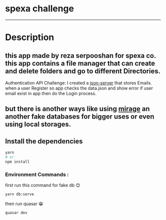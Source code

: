 # spexa challenge
----------------------------------------------------------------

# Description

this app made by reza serpooshan for spexa co. this app contains a file manager that can create and delete folders and
go to different Directories.
------------------------------------------------------------------
Authentication API Challenge:
I created a [json-server](https://github.com/typicode/json-server) that stores Emails.
when a user Register so app checks the data.json and show error
if user email exist in app then do the Login process.

but there is another ways like using [mirage](https://github.com/miragejs/miragejs) an another fake databases for bigger
uses or even using local storages.
-------------------------------------------------------------------


## Install the dependencies

```bash
yarn
# or
npm install
```

### Environment Commands :

first run this command for fake db 😊

```bash
yarn db:serve
```

then run quasar 😁

```bash
quasar dev
```













